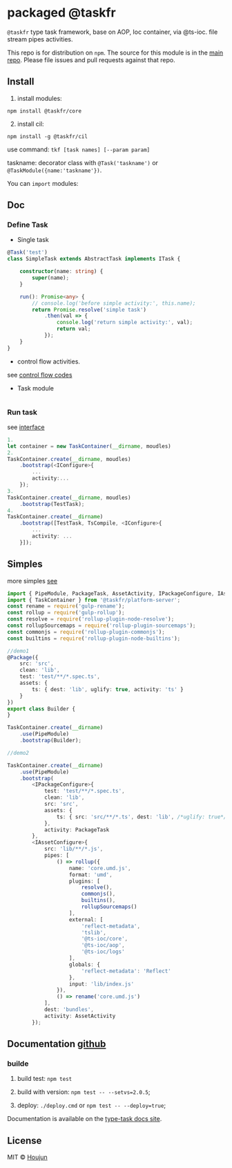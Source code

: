 # packaged @taskfr
`@taskfr` type task framework, base on AOP, Ioc container, via @ts-ioc. file stream pipes activities.

This repo is for distribution on `npm`. The source for this module is in the
[main repo](https://github.com/zhouhoujun/type-task).
Please file issues and pull requests against that repo.


## Install

1. install modules:

```shell
npm install @taskfr/core
```

2. install cil:

```shell
npm install -g @taskfr/cil
```

use command: `tkf [task names] [--param param]`

taskname: decorator class with `@Task('taskname')` or `@TaskModule({name:'taskname'})`.


You can `import` modules:


## Doc

### Define Task

* Single task

```ts
@Task('test')
class SimpleTask extends AbstractTask implements ITask {

    constructor(name: string) {
        super(name);
    }

    run(): Promise<any> {
        // console.log('before simple activity:', this.name);
        return Promise.resolve('simple task')
            .then(val => {
                console.log('return simple activity:', val);
                return val;
            });
    }
}

```

* control flow activities.

see [control flow codes](https://github.com/zhouhoujun/type-task/tree/master/packages/core/src/activities)


* Task module

```ts


```

### Run task

see [interface](https://github.com/zhouhoujun/type-task/blob/master/src/ITaskContainer.ts)

```ts
1.
let container = new TaskContainer(__dirname, moudles)
2.
TaskContainer.create(__dirname, moudles)
    .bootstrap(<IConfigure>{
        ...
        activity:...
    });
3.
TaskContainer.create(__dirname, moudles)
    .bootstrap(TestTask);
4.
TaskContainer.create(__dirname)
    .bootstrap([TestTask, TsCompile, <IConfigure>{
        ...
        activity: ...
    }]);

```

## Simples

more simples [see](https://github.com/zhouhoujun/type-task/blob/master/test/simples.task.ts)

```ts
import { PipeModule, PackageTask, AssetActivity, IPackageConfigure, IAssetConfigure } from '@taskfr/pipes';
import { TaskContainer } from '@taskfr/platform-server';
const rename = require('gulp-rename');
const rollup = require('gulp-rollup');
const resolve = require('rollup-plugin-node-resolve');
const rollupSourcemaps = require('rollup-plugin-sourcemaps');
const commonjs = require('rollup-plugin-commonjs');
const builtins = require('rollup-plugin-node-builtins');

//demo1
@Package({
    src: 'src',
    clean: 'lib',
    test: 'test/**/*.spec.ts',
    assets: {
        ts: { dest: 'lib', uglify: true, activity: 'ts' }
    }
})
export class Builder {
}

TaskContainer.create(__dirname)
    .use(PipeModule)
    .bootstrap(Builder);

//demo2

TaskContainer.create(__dirname)
    .use(PipeModule)
    .bootstrap(
        <IPackageConfigure>{
            test: 'test/**/*.spec.ts',
            clean: 'lib',
            src: 'src',
            assets: {
                ts: { src: 'src/**/*.ts', dest: 'lib', /*uglify: true*/ }
            },
            activity: PackageTask
        },
        <IAssetConfigure>{
            src: 'lib/**/*.js',
            pipes: [
                () => rollup({
                    name: 'core.umd.js',
                    format: 'umd',
                    plugins: [
                        resolve(),
                        commonjs(),
                        builtins(),
                        rollupSourcemaps()
                    ],
                    external: [
                        'reflect-metadata',
                        'tslib',
                        '@ts-ioc/core',
                        '@ts-ioc/aop',
                        '@ts-ioc/logs'
                    ],
                    globals: {
                        'reflect-metadata': 'Reflect'
                    },
                    input: 'lib/index.js'
                }),
                () => rename('core.umd.js')
            ],
            dest: 'bundles',
            activity: AssetActivity
        });

```

## Documentation [github](https://github.com/zhouhoujun/type-task.git)

### builde

1. build test: `npm test`

2. build with version: `npm test -- --setvs=2.0.5`;

3. deploy: `./deploy.cmd` or `npm test -- --deploy=true`;

Documentation is available on the
[type-task docs site](https://github.com/zhouhoujun/type-task).

## License

MIT © [Houjun](https://github.com/zhouhoujun/)